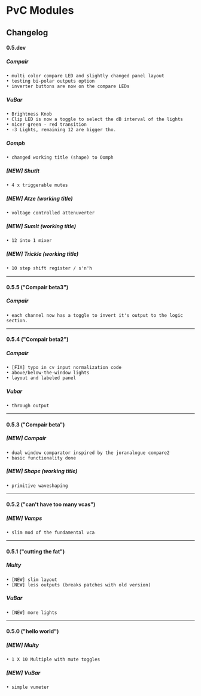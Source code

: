 # PvC Modules
##  Changelog


#### 0.5.dev
##### Compair
    • multi color compare LED and slightly changed panel layout
    • testing bi-polar outputs option
    • inverter buttons are now on the compare LEDs

##### VuBar
    • Brightness Knob
    • Clip LED is now a toggle to select the dB interval of the lights
    • nicer green - red transition
    • -3 Lights, remaining 12 are bigger tho.

##### Oomph
    • changed working title (shape) to Oomph

##### [NEW] ShutIt
    • 4 x triggerable mutes

##### [NEW] Atze (working title)
    • voltage controlled attenuverter

##### [NEW] SumIt (working title)
    • 12 into 1 mixer

##### [NEW] Trickle (working title)
    • 10 step shift register / s'n'h

***

#### 0.5.5 ("Compair beta3")
##### Compair
    • each channel now has a toggle to invert it's output to the logic section.

***

#### 0.5.4 ("Compair beta2")
##### Compair
    • [FIX] typo in cv input normalization code
    • above/below-the-window lights
    • layout and labeled panel

##### Vubar
    • through output

***

#### 0.5.3 ("Compair beta")
##### [NEW] Compair
    • dual window comparator inspired by the joranalogue compare2
    • basic functionality done

##### [NEW] Shape (working title)
    • primitive waveshaping

***

#### 0.5.2 ("can't have too many vcas")
##### [NEW] Vamps
    • slim mod of the fundamental vca

***

#### 0.5.1 ("cutting the fat")
##### Multy
    • [NEW] slim layout
    • [NEW] less outputs (breaks patches with old version)

##### VuBar
    • [NEW] more lights

***

#### 0.5.0 ("hello world")
##### [NEW] Multy
    • 1 X 10 Multiple with mute toggles

##### [NEW] VuBar 
    • simple vumeter
